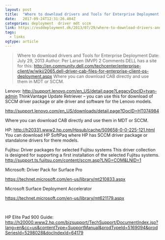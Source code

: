 ```yaml
---
layout: post 
title:  "Where to download drivers and Tools for Enterprise Deployment – Mobile-First Cloud-First" 
date:   2017-09-24T12:31:26.404Z 
categories: deployment  driver mdt sccm
link: https://osddeployment.dk/2013/07/29/where-to-download-drivers-and-tools-for-enterprise-deployment/ 
tags:
  - links
ogtype: article 
---
```


> Where to download drivers and Tools for Enterprise Deployment
Date: July 29, 2013
Author: Per Larsen (MVP)
2 Comments
DELL has a site for this:
http://en.community.dell.com/techcenter/enterprise-client/w/wiki/2065.dell-driver-cab-files-for-enterprise-client-os-deployment.aspx
Where you can download CAB directly and use them in MDT or SCCM.

Lenovo:
http://support.lenovo.com/en_US/detail.page?LegacyDocID=tvan-admin
ThinkVantage Update Retriever – you can use this for download of SCCM driver package or alle driver and software for the Lenovo models.

http://support.lenovo.com/en_US/downloads/detail.page?DocID=HT074984

Where you can download CAB directly and use them in MDT or SCCM.

HP:
http://h20331.www2.hp.com/Hpsub/cache/509658-0-0-225-121.html
You can download HP SoftPaq where HP has SCCM driver package or standalone drivers for there models.

Fujitsu:
Driver packages for selected Fujitsu systems
This driver collection is designed for supporting a first installation of the selected Fujitsu systems.
http://support.ts.fujitsu.com/content/sccm.asp?LNG=COM&LNID=1

Microsoft:
Driver Pack for Surface Pro

https://technet.microsoft.com/en-us/library/mt210833.aspx

Microsoft Surface Deployment Accelerator

https://technet.microsoft.com/en-us/library/mt621179.aspx

 

HP Elite Pad 900 Guide:
http://h20000.www2.hp.com/bizsupport/TechSupport/DocumentIndex.jsp?lang=en&cc=us&contentType=SupportManual&prodTypeId=5169094&prodSeriesId=5298028&docIndexId=64179

